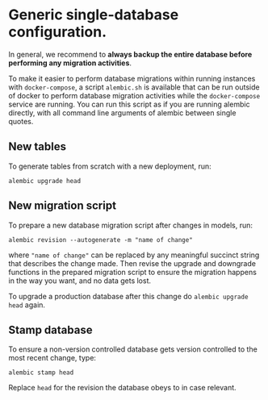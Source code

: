 Generic single-database configuration.
======================================

In general, we recommend to **always backup the entire database before performing any migration activities**.

To make it easier to perform database migrations within running instances with `docker-compose`, a script `alembic.sh`
is available that can be run outside of docker to perform database migration activities while the `docker-compose`
service are running. You can run this script as if you are running alembic directly, with all command line
arguments of alembic between single quotes.

New tables
----------
To generate tables from scratch with a new deployment, run:
```
alembic upgrade head
```

New migration script
--------------------
To prepare a new database migration script after changes in models, run:
```
alembic revision --autogenerate -m "name of change"
```
where `"name of change"` can be replaced by any meaningful succinct string that describes the change made.
Then revise the upgrade and downgrade functions in the prepared migration script to ensure the migration happens in
the way you want, and no data gets lost.

To upgrade a production database after this change do `alembic upgrade head` again.

Stamp database
--------------
To ensure a non-version controlled database gets version controlled to the most recent change, type:
```
alembic stamp head
```
Replace `head` for the revision the database obeys to in case relevant.


